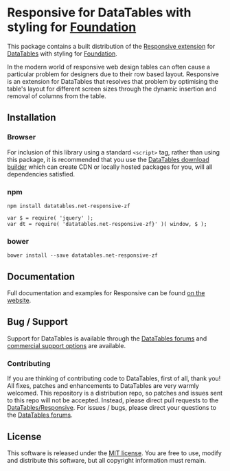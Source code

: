 # Responsive for DataTables with styling for [Foundation](https://get.foundation/)

This package contains a built distribution of the [Responsive extension](https://datatables.net/extensions/Responsive) for [DataTables](https://datatables.net/) with styling for [Foundation](https://get.foundation/).

In the modern world of responsive web design tables can often cause a particular problem for designers due to their row based layout. Responsive is an extension for DataTables that resolves that problem by optimising the table's layout for different screen sizes through the dynamic insertion and removal of columns from the table.


## Installation

### Browser

For inclusion of this library using a standard `<script>` tag, rather than using this package, it is recommended that you use the [DataTables download builder](//datatables.net/download) which can create CDN or locally hosted packages for you, will all dependencies satisfied.

### npm

```
npm install datatables.net-responsive-zf
```

```
var $ = require( 'jquery' );
var dt = require( 'datatables.net-responsive-zf}' )( window, $ );
```

### bower

```
bower install --save datatables.net-responsive-zf
```



## Documentation

Full documentation and examples for Responsive can be found [on the website](https://datatables.net/extensions/responsive).


## Bug / Support

Support for DataTables is available through the [DataTables forums](//datatables.net/forums) and [commercial support options](//datatables.net/support) are available.


### Contributing

If you are thinking of contributing code to DataTables, first of all, thank you! All fixes, patches and enhancements to DataTables are very warmly welcomed. This repository is a distribution repo, so patches and issues sent to this repo will not be accepted. Instead, please direct pull requests to the [DataTables/Responsive](http://github.com/DataTables/Responsive). For issues / bugs, please direct your questions to the [DataTables forums](//datatables.net/forums).


## License

This software is released under the [MIT license](//datatables.net/license). You are free to use, modify and distribute this software, but all copyright information must remain.

